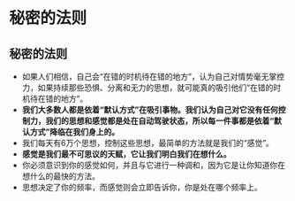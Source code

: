 # 秘密的法则

## 秘密的法则

* 如果人们相信，自己会“在错的时机待在错的地方”，认为自己对情势毫无掌控力，如果持续那些恐惧、分离和无力的思想，就可能真的吸引他们“在错的时机待在错的地方”。
* **我们大多数人都是依着“默认方式”在吸引事物。我们认为自己对它没有任何控制力，我们的思想和感觉都是处在自动驾驶状态，所以每一件事都是依着“默认方式”降临在我们身上的。**
* 我们每天有6万个思想，控制这些思想，最简单的方法就是我们的“感觉”。
* **感觉是我们最不可思议的天赋，它让我们明白我们在想什么。**
* 你必须意识到你的感觉如何，并且与它进行一种调和，因为它是让你知道你在想什么的最快的方法。
* 思想决定了你的频率，而感觉则会立即告诉你，你是处在哪个频率上。
